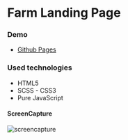 #  Farm Landing Page

### Demo

* [Github Pages](https://mustafadalga.github.io/farm-landing-page/)


### Used technologies
 * HTML5  
 * SCSS - CSS3
 * Pure JavaScript


 
 #### ScreenCapture
 ![screencapture](https://user-images.githubusercontent.com/25087769/105427205-af700480-5c5d-11eb-80f9-b779df7f43ff.png)

